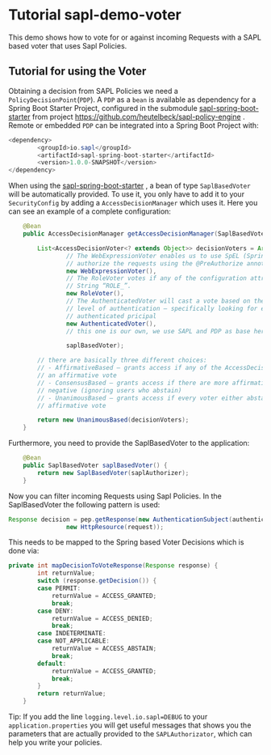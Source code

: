 # Tutorial  sapl-demo-voter

This demo shows how to vote for or against incoming Requests with a SAPL based voter that uses Sapl Policies. 

## Tutorial for using the Voter

Obtaining a decision from SAPL Policies we need a `PolicyDecisionPoint`(`PDP`). A `PDP` as a `bean`  is  available as dependency for
a Spring Boot Starter Project, configured in the submodule [sapl-spring-boot-starter](https://github.com/heutelbeck/sapl-policy-engine/tree/master/sapl-spring-boot-starter)
from project <https://github.com/heutelbeck/sapl-policy-engine> .
Remote or embedded `PDP` can be integrated into a Spring Boot Project with:

```java
<dependency>
        <groupId>io.sapl</groupId>
        <artifactId>sapl-spring-boot-starter</artifactId>
        <version>1.0.0-SNAPSHOT</version>
</dependency>
```


When using the [sapl-spring-boot-starter](https://github.com/heutelbeck/sapl-policy-engine/tree/master/sapl-spring-boot-starter) , a bean of type `SaplBasedVoter` will be automatically provided. To use it, you only have to add it to your `SecurityConfig` by adding a `AccessDecisionManager` which uses it. Here you can see an example of a complete configuration:

```java
	@Bean
	public AccessDecisionManager getAccessDecisionManager(SaplBasedVoter saplBasedVoter) {

		List<AccessDecisionVoter<? extends Object>> decisionVoters = Arrays.asList(
				// The WebExpressionVoter enables us to use SpEL (Spring Expression Language) to
				// authorize the requests using the @PreAuthorize annotation.
				new WebExpressionVoter(),
				// The RoleVoter votes if any of the configuration attributes starts with the
				// String “ROLE_”.
				new RoleVoter(),
				// The AuthenticatedVoter will cast a vote based on the Authentication object’s
				// level of authentication – specifically looking for either a fully
				// authenticated pricipal
				new AuthenticatedVoter(),
				// this one is our own, we use SAPL and PDP as base here

				saplBasedVoter);

		// there are basically three different choices:
		// - AffirmativeBased – grants access if any of the AccessDecisionVoters return
		// an affirmative vote
		// - ConsensusBased – grants access if there are more affirmative votes than
		// negative (ignoring users who abstain)
		// - UnanimousBased – grants access if every voter either abstains or returns an
		// affirmative vote

		return new UnanimousBased(decisionVoters);
	}
```

Furthermore, you need to provide the SaplBasedVoter to the application:

```java	
	@Bean
	public SaplBasedVoter saplBasedVoter() {
		return new SaplBasedVoter(saplAuthorizer);
	}
```

Now you can filter incoming Requests using Sapl Policies. In the SaplBasedVoter the following pattern is used:

```java
Response decision = pep.getResponse(new AuthenticationSubject(authentication), new HttpAction(request),
				new HttpResource(request));
```

This needs to be mapped to the Spring based Voter Decisions which is done via:
```java
private int mapDecisionToVoteResponse(Response response) {
		int returnValue;
		switch (response.getDecision()) {
		case PERMIT:
			returnValue = ACCESS_GRANTED;
			break;
		case DENY:
			returnValue = ACCESS_DENIED;
			break;
		case INDETERMINATE:
		case NOT_APPLICABLE:
			returnValue = ACCESS_ABSTAIN;
			break;
		default:
			returnValue = ACCESS_GRANTED;
			break;
		}
		return returnValue;
	}
```
Tip: If you add the line `logging.level.io.sapl=DEBUG` to your `application.properties` you will get useful messages that shows you the parameters that are actually provided to the `SAPLAuthorizator`, which can help you write your policies.
